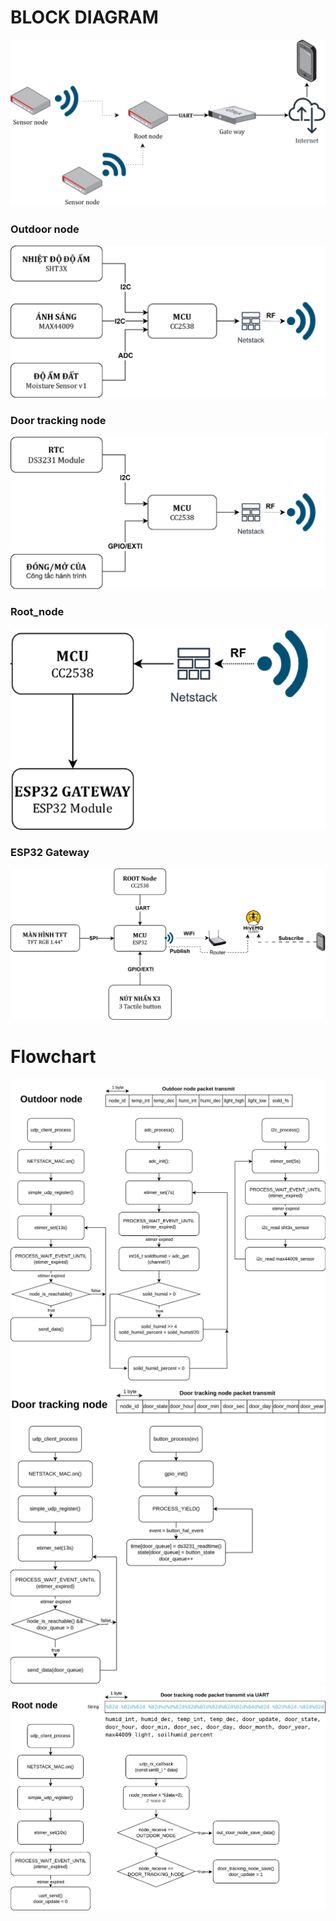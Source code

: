 # BLOCK DIAGRAM

<img src="./Image/Block_diagram.png"/>

### Outdoor node

<img src="./Image/Outdoor_node.png"/>

### Door tracking node

<img src="./Image/Door_tracking_node.png"/>

### Root_node

<img src="./Image/Root_node.png"/>

### ESP32 Gateway

<img src="./Image/ESP32_Gateway.png"/>

# Flowchart

<img src="./Image/Flowchart_Outdoor_node.png"/>
<img src="./Image/Flowchart_Door_tracking_node.png"/>
<img src="./Image/Flowchart_Root_node.png"/>

